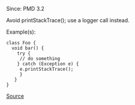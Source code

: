 Since: PMD 3.2

Avoid printStackTrace(); use a logger call instead.

Example(s):
```
class Foo {
  void bar() {
    try {
     // do something
    } catch (Exception e) {
     e.printStackTrace();
     }
   }
}
```

[Source](https://pmd.github.io/pmd-5.6.1/pmd-java/rules/java/logging-java.html#AvoidPrintStackTrace)

